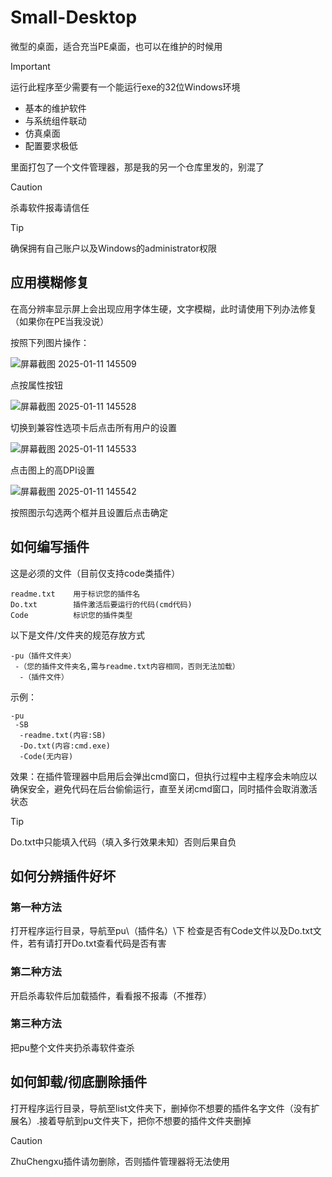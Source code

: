 # Small-Desktop
微型的桌面，适合充当PE桌面，也可以在维护的时候用

> [!IMPORTANT]
> 运行此程序至少需要有一个能运行exe的32位Windows环境

+ 基本的维护软件
+ 与系统组件联动
+ 仿真桌面
+ 配置要求极低

里面打包了一个文件管理器，那是我的另一个仓库里发的，别混了

> [!CAUTION]
> 杀毒软件报毒请信任

> [!TIP]
> 确保拥有自己账户以及Windows的administrator权限

## 应用模糊修复
在高分辨率显示屏上会出现应用字体生硬，文字模糊，此时请使用下列办法修复（如果你在PE当我没说）

按照下列图片操作：

![屏幕截图 2025-01-11 145509](https://github.com/user-attachments/assets/a7fe1a20-84ab-4708-9bf4-d313df940c28)

点按属性按钮

![屏幕截图 2025-01-11 145528](https://github.com/user-attachments/assets/08e0b82c-a4cc-4678-b4e5-67199bab5d8f)

切换到兼容性选项卡后点击所有用户的设置

![屏幕截图 2025-01-11 145533](https://github.com/user-attachments/assets/c0006014-f411-48cf-8443-4b854d3093bc)

点击图上的高DPI设置

![屏幕截图 2025-01-11 145542](https://github.com/user-attachments/assets/f8e91e3d-b17a-4bce-a135-6e80facb722a)

按照图示勾选两个框并且设置后点击确定

## 如何编写插件
这是必须的文件（目前仅支持code类插件）
```
readme.txt    用于标识您的插件名
Do.txt        插件激活后要运行的代码(cmd代码)
Code          标识您的插件类型
```

以下是文件/文件夹的规范存放方式
```
-pu（插件文件夹）
 -（您的插件文件夹名,需与readme.txt内容相同，否则无法加载）
  -（插件文件）
```

示例：

```
-pu
 -SB
  -readme.txt(内容:SB)
  -Do.txt(内容:cmd.exe)
  -Code(无内容)
```

效果：在插件管理器中启用后会弹出cmd窗口，但执行过程中主程序会未响应以确保安全，避免代码在后台偷偷运行，直至关闭cmd窗口，同时插件会取消激活状态

> [!TIP]
> Do.txt中只能填入代码（填入多行效果未知）否则后果自负

## 如何分辨插件好坏

### 第一种方法
打开程序运行目录，导航至pu\（插件名）\下
检查是否有Code文件以及Do.txt文件，若有请打开Do.txt查看代码是否有害

### 第二种方法
开启杀毒软件后加载插件，看看报不报毒（不推荐）

### 第三种方法
把pu整个文件夹扔杀毒软件查杀

## 如何卸载/彻底删除插件
打开程序运行目录，导航至list文件夹下，删掉你不想要的插件名字文件（没有扩展名）.接着导航到pu文件夹下，把你不想要的插件文件夹删掉

> [!CAUTION]
> ZhuChengxu插件请勿删除，否则插件管理器将无法使用
